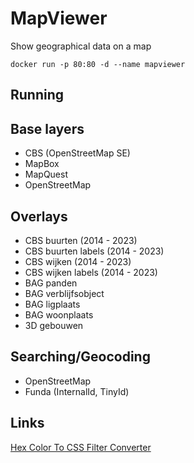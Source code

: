 # MapViewer
Show geographical data on a map

`docker run -p 80:80 -d --name mapviewer`
## Running

## Base layers
- CBS (OpenStreetMap SE)
- MapBox
- MapQuest
- OpenStreetMap

## Overlays
- CBS buurten (2014 - 2023)
- CBS buurten labels (2014 - 2023)
- CBS wijken (2014 - 2023)
- CBS wijken labels (2014 - 2023)
- BAG panden
- BAG verblijfsobject
- BAG ligplaats
- BAG woonplaats
- 3D gebouwen

## Searching/Geocoding
- OpenStreetMap
- Funda (InternalId, TinyId)

## Links
[Hex Color To CSS Filter Converter](https://isotropic.co/tool/hex-color-to-css-filter/)